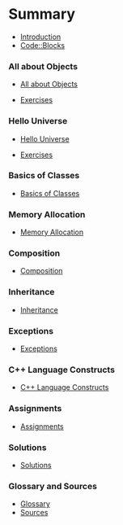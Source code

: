 # Summary

* [Introduction](README.md)
* [Code::Blocks](codeblocks.md)

### All about Objects

* [All about Objects](all_about_objects/its_all_about_objects.md)
<!-- * [Summary](all_about_objects/summary.md) -->
<!-- * [Quiz](all_about_objects/quiz.md) -->
* [Exercises](all_about_objects/exercises.md)

### Hello Universe

* [Hello Universe](hello_universe/hello_universe.md)
<!-- * [Summary](hello_universe/summary.md) -->
<!-- * [Quiz](hello_universe/quiz.md) -->
* [Exercises](hello_universe/exercises.md)

### Basics of Classes

* [Basics of Classes](basics_of_classes/basics_of_classes.md)
<!-- * [Summary](basics_of_classes/summary.md) -->
<!-- * [Quiz](basics_of_classes/quiz.md) -->
<!-- * [Exercises](basics_of_classes/exercises.md) -->

### Memory Allocation

* [Memory Allocation](memory_allocation/memory_allocation.md)
<!-- * [Summary](memory_allocation/summary.md) -->
<!-- * [Quiz](memory_allocation/quiz.md) -->
<!-- * [Exercises](memory_allocation/exercises.md) -->

### Composition

* [Composition](composition/composition.md)
<!-- * [Summary](composition/summary.md) -->
<!-- * [Quiz](composition/quiz.md) -->
<!-- * [Exercises](composition/exercises.md) -->

### Inheritance

* [Inheritance](inheritance/inheritance.md)
<!-- * [Summary](inheritance/summary.md) -->
<!-- * [Quiz](inheritance/quiz.md) -->
<!-- * [Exercises](inheritance/exercises.md) -->

### Exceptions

* [Exceptions](exceptions/exceptions.md)
<!-- * [Summary](exceptions/summary.md) -->
<!-- * [Quiz](exceptions/quiz.md) -->
<!-- * [Exercises](exceptions/exercises.md) -->

### C++ Language Constructs

* [C++ Language Constructs](cpp_language_constructs/cpp_language_constructs.md)
<!-- * [Summary](cpp_language_constructs/summary.md) -->
<!-- * [Quiz](cpp_language_constructs/quiz.md) -->
<!-- * [Exercises](cpp_language_constructs/exercises.md) -->

### Assignments

* [Assignments](assignments/assignments.md)

### Solutions

* [Solutions](solutions/solutions.md)

### Glossary and Sources

* [Glossary](glossary.md)
* [Sources](sources.md)
